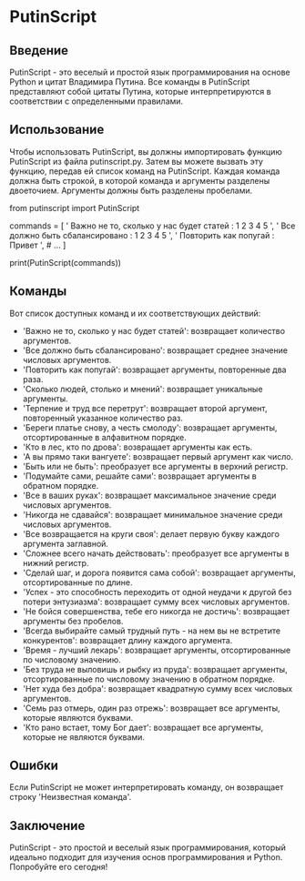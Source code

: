 # PutinScript

## Введение

PutinScript - это веселый и простой язык программирования на основе Python и цитат Владимира Путина. Все команды в PutinScript представляют собой цитаты Путина, которые интерпретируются в соответствии с определенными правилами.

## Использование

Чтобы использовать PutinScript, вы должны импортировать функцию PutinScript из файла putinscript.py. Затем вы можете вызвать эту функцию, передав ей список команд на PutinScript. Каждая команда должна быть строкой, в которой команда и аргументы разделены двоеточием. Аргументы должны быть разделены пробелами.

from putinscript import PutinScript

commands = [
    ' Важно не то, сколько у нас будет статей : 1 2 3 4 5 ',
    ' Все должно быть сбалансировано : 1 2 3 4 5 ',
    ' Повторить как попугай : Привет ',
    # ...
]

print(PutinScript(commands))


## Команды

Вот список доступных команд и их соответствующих действий:

- 'Важно не то, сколько у нас будет статей': возвращает количество аргументов.
- 'Все должно быть сбалансировано': возвращает среднее значение числовых аргументов.
- 'Повторить как попугай': возвращает аргументы, повторенные два раза.
- 'Сколько людей, столько и мнений': возвращает уникальные аргументы.
- 'Терпение и труд все перетрут': возвращает второй аргумент, повторенный указанное количество раз.
- 'Береги платье снову, а честь смолоду': возвращает аргументы, отсортированные в алфавитном порядке.
- 'Кто в лес, кто по дрова': возвращает аргументы как есть.
- 'А вы прямо таки вангуете': возвращает первый аргумент как число.
- 'Быть или не быть': преобразует все аргументы в верхний регистр.
- 'Подумайте сами, решайте сами': возвращает аргументы в обратном порядке.
- 'Все в ваших руках': возвращает максимальное значение среди числовых аргументов.
- 'Никогда не сдавайся': возвращает минимальное значение среди числовых аргументов.
- 'Все возвращается на круги своя': делает первую букву каждого аргумента заглавной.
- 'Сложнее всего начать действовать': преобразует все аргументы в нижний регистр.
- 'Сделай шаг, и дорога появится сама собой': возвращает аргументы, отсортированные по длине.
- 'Успех - это способность переходить от одной неудачи к другой без потери энтузиазма': возвращает сумму всех числовых аргументов.
- 'Не бойся совершенства, тебе его никогда не достичь': возвращает аргументы без пробелов.
- 'Всегда выбирайте самый трудный путь - на нем вы не встретите конкурентов': возвращает длину каждого аргумента.
- 'Время - лучший лекарь': возвращает аргументы, отсортированные по числовому значению.
- 'Без труда не выловишь и рыбку из пруда': возвращает аргументы, отсортированные по числовому значению в обратном порядке.
- 'Нет худа без добра': возвращает квадратную сумму всех числовых аргументов.
- 'Семь раз отмерь, один раз отрежь': возвращает все аргументы, которые являются буквами.
- 'Кто рано встает, тому Бог дает': возвращает все аргументы, которые не являются буквами.

## Ошибки

Если PutinScript не может интерпретировать команду, он возвращает строку 'Неизвестная команда'.

## Заключение

PutinScript - это простой и веселый язык программирования, который идеально подходит для изучения основ программирования и Python. Попробуйте его сегодня!
